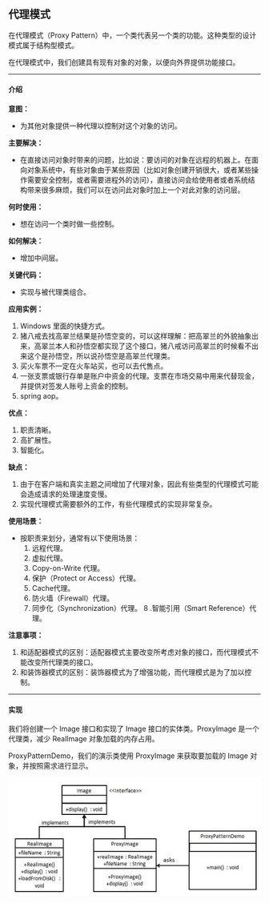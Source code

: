 ## 代理模式

在代理模式（Proxy Pattern）中，一个类代表另一个类的功能。这种类型的设计模式属于结构型模式。

在代理模式中，我们创建具有现有对象的对象，以便向外界提供功能接口。

---

#### 介绍

**意图：**
* 为其他对象提供一种代理以控制对这个对象的访问。

**主要解决：**
* 在直接访问对象时带来的问题，比如说：要访问的对象在远程的机器上。在面向对象系统中，有些对象由于某些原因（比如对象创建开销很大，或者某些操作需要安全控制，或者需要进程外的访问），直接访问会给使用者或者系统结构带来很多麻烦，我们可以在访问此对象时加上一个对此对象的访问层。

**何时使用：**
* 想在访问一个类时做一些控制。

**如何解决：**
* 增加中间层。

**关键代码：**
* 实现与被代理类组合。

**应用实例：**
1. Windows 里面的快捷方式。 
2. 猪八戒去找高翠兰结果是孙悟空变的，可以这样理解：把高翠兰的外貌抽象出来，高翠兰本人和孙悟空都实现了这个接口，猪八戒访问高翠兰的时候看不出来这个是孙悟空，所以说孙悟空是高翠兰代理类。 
3. 买火车票不一定在火车站买，也可以去代售点。 
4. 一张支票或银行存单是账户中资金的代理。支票在市场交易中用来代替现金，并提供对签发人账号上资金的控制。 
5. spring aop。

**优点：**
1. 职责清晰。 
2. 高扩展性。 
3. 智能化。

**缺点：**
1. 由于在客户端和真实主题之间增加了代理对象，因此有些类型的代理模式可能会造成请求的处理速度变慢。 
2. 实现代理模式需要额外的工作，有些代理模式的实现非常复杂。

**使用场景：**
* 按职责来划分，通常有以下使用场景： 
    1. 远程代理。 
    2. 虚拟代理。 
    3. Copy-on-Write 代理。 
    4. 保护（Protect or Access）代理。 
    5. Cache代理。 
    6. 防火墙（Firewall）代理。 
    7. 同步化（Synchronization）代理。 
    8 .智能引用（Smart Reference）代理。

**注意事项：**
1. 和适配器模式的区别：适配器模式主要改变所考虑对象的接口，而代理模式不能改变所代理类的接口。 
2. 和装饰器模式的区别：装饰器模式为了增强功能，而代理模式是为了加以控制。

---

#### 实现

我们将创建一个 Image 接口和实现了 Image 接口的实体类。ProxyImage 是一个代理类，减少 RealImage 对象加载的内存占用。

ProxyPatternDemo，我们的演示类使用 ProxyImage 来获取要加载的 Image 对象，并按照需求进行显示。


![avatar](ProxyPattern.jpg)
